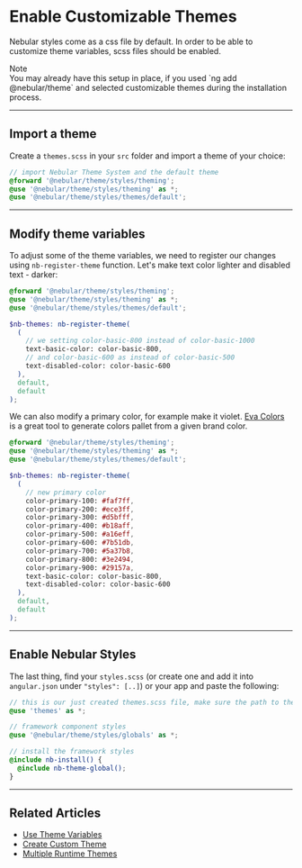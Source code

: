 # Enable Customizable Themes

Nebular styles come as a css file by default.
In order to be able to customize theme variables, scss files should be enabled.

<div class="note note-info section-end">
  <div class="note-title">Note</div>
  <div class="note-body">
    You may already have this setup in place, if you used `ng add @nebular/theme` and selected customizable themes during the installation process.
  </div>
</div>
<hr>

## Import a theme

Create a `themes.scss` in your `src` folder and import a theme of your choice:

```scss
// import Nebular Theme System and the default theme
@forward '@nebular/theme/styles/theming';
@use '@nebular/theme/styles/theming' as *;
@use '@nebular/theme/styles/themes/default';
```

<hr>

## Modify theme variables

To adjust some of the theme variables, we need to register our changes using `nb-register-theme` function.
Let's make text color lighter and disabled text - darker:

```scss
@forward '@nebular/theme/styles/theming';
@use '@nebular/theme/styles/theming' as *;
@use '@nebular/theme/styles/themes/default';

$nb-themes: nb-register-theme(
  (
    // we setting color-basic-800 instead of color-basic-1000
    text-basic-color: color-basic-800,
    // and color-basic-600 as instead of color-basic-500
    text-disabled-color: color-basic-600
  ),
  default,
  default
);
```

We can also modify a primary color, for example make it violet.
[Eva Colors](https://colors.eva.design?utm_campaign=eva_design%20-%20eva%20colors%20-%20nebular%20docs%20link&utm_source=nebular&utm_medium=referral&utm_content=enable_customizable_theme_primary_color) is a great tool to generate colors pallet from a given brand color.

```scss
@forward '@nebular/theme/styles/theming';
@use '@nebular/theme/styles/theming' as *;
@use '@nebular/theme/styles/themes/default';

$nb-themes: nb-register-theme(
  (
    // new primary color
    color-primary-100: #faf7ff,
    color-primary-200: #ece3ff,
    color-primary-300: #d5bfff,
    color-primary-400: #b18aff,
    color-primary-500: #a16eff,
    color-primary-600: #7b51db,
    color-primary-700: #5a37b8,
    color-primary-800: #3e2494,
    color-primary-900: #29157a,
    text-basic-color: color-basic-800,
    text-disabled-color: color-basic-600
  ),
  default,
  default
);
```

<hr>

## Enable Nebular Styles

The last thing, find your `styles.scss` (or create one and add it into `angular.json` under `"styles": [..]`) or your app and paste the following:

```scss
// this is our just created themes.scss file, make sure the path to the file is correct
@use 'themes' as *;

// framework component styles
@use '@nebular/theme/styles/globals' as *;

// install the framework styles
@include nb-install() {
  @include nb-theme-global();
}
```

<hr>

## Related Articles

- [Use Theme Variables](docs/design-system/use-theme-variables)
- [Create Custom Theme](docs/design-system/create-custom-theme)
- [Multiple Runtime Themes](docs/design-system/enable-multiple-runtime-themes)
